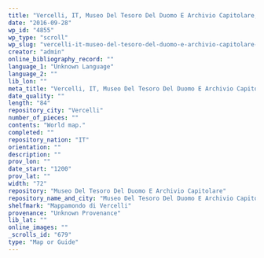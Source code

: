```yaml
---
title: "Vercelli, IT, Museo Del Tesoro Del Duomo E Archivio Capitolare, Mappamondo di Vercelli"
date: "2016-09-28"
wp_id: "4855"
wp_type: "scroll"
wp_slug: "vercelli-it-museo-del-tesoro-del-duomo-e-archivio-capitolare-mappamondo-di-vercelli"
creator: "admin"
online_bibliography_record: ""
language_1: "Unknown Language"
language_2: ""
lib_lon: ""
meta_title: "Vercelli, IT, Museo Del Tesoro Del Duomo E Archivio Capitolare, Mappamondo di Vercelli"
date_quality: ""
length: "84"
repository_city: "Vercelli"
number_of_pieces: ""
contents: "World map."
completed: ""
repository_nation: "IT"
orientation: ""
description: ""
prov_lon: ""
date_start: "1200"
prov_lat: ""
width: "72"
repository: "Museo Del Tesoro Del Duomo E Archivio Capitolare"
repository_name_and_city: "Museo Del Tesoro Del Duomo E Archivio Capitolare, Vercelli IT"
shelfmark: "Mappamondo di Vercelli"
provenance: "Unknown Provenance"
lib_lat: ""
online_images: ""
_scrolls_id: "679"
type: "Map or Guide"
---
```



